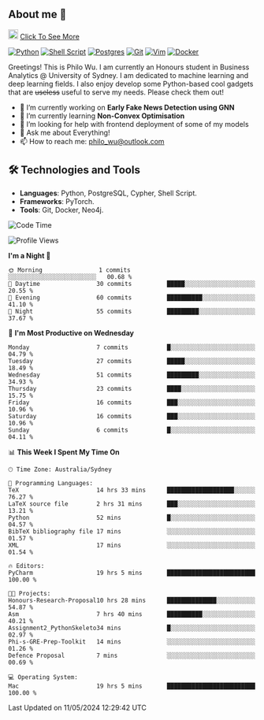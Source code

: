 ## About me 🤗

<a href="#"><img src="https://media.giphy.com/media/hvRJCLFzcasrR4ia7z/giphy.gif" width="20px" height="20px"></a> [Click To See More](https://philowu.notion.site/philowu/Philo-Hao-Wu-8bc7b2a81217493399d7db22df70fbfd)

[![Python](https://img.shields.io/badge/python-3670A0?style=for-the-badge&logo=python&logoColor=ffdd54)](#)
[![Shell Script](https://img.shields.io/badge/shell_script-%23121011.svg?style=for-the-badge&logo=gnu-bash&logoColor=white)](#)
[![Postgres](https://img.shields.io/badge/postgres-%23316192.svg?style=for-the-badge&logo=postgresql&logoColor=white)](#)
[![Git](https://img.shields.io/badge/git-%23F05033.svg?style=for-the-badge&logo=git&logoColor=white)](#)
[![Vim](https://img.shields.io/badge/VIM-%2311AB00.svg?style=for-the-badge&logo=vim&logoColor=white)](#)
[![Docker](https://img.shields.io/badge/docker-%230db7ed.svg?style=for-the-badge&logo=docker&logoColor=white)](#)

Greetings! This is Philo Wu. I am currently an Honours student in Business Analytics \@ University of Sydney. I am dedicated to machine learning and deep learning fields. I also enjoy develop some Python-based cool gadgets that are ~~useless~~ useful to serve my needs. Please check them out!

- 🔭 I’m currently working on **Early Fake News Detection using GNN**
- 🌱 I’m currently learning **Non-Convex Optimisation**
- 🤔 I’m looking for help with frontend deployment of some of my models
- 💬 Ask me about Everything!
- 📫 How to reach me: philo_wu@outlook.com

## 🛠 Technologies and Tools
- **Languages**: Python, PostgreSQL, Cypher, Shell Script.
- **Frameworks**: PyTorch.
- **Tools**: Git, Docker, Neo4j.

<!--START_SECTION:waka-->
![Code Time](http://img.shields.io/badge/Code%20Time-144%20hrs%2055%20mins-blue)

![Profile Views](http://img.shields.io/badge/Profile%20Views-0-blue)

**I'm a Night 🦉** 

```text
🌞 Morning                1 commits           ░░░░░░░░░░░░░░░░░░░░░░░░░   00.68 % 
🌆 Daytime                30 commits          █████░░░░░░░░░░░░░░░░░░░░   20.55 % 
🌃 Evening                60 commits          ██████████░░░░░░░░░░░░░░░   41.10 % 
🌙 Night                  55 commits          █████████░░░░░░░░░░░░░░░░   37.67 % 
```
📅 **I'm Most Productive on Wednesday** 

```text
Monday                   7 commits           █░░░░░░░░░░░░░░░░░░░░░░░░   04.79 % 
Tuesday                  27 commits          █████░░░░░░░░░░░░░░░░░░░░   18.49 % 
Wednesday                51 commits          █████████░░░░░░░░░░░░░░░░   34.93 % 
Thursday                 23 commits          ████░░░░░░░░░░░░░░░░░░░░░   15.75 % 
Friday                   16 commits          ███░░░░░░░░░░░░░░░░░░░░░░   10.96 % 
Saturday                 16 commits          ███░░░░░░░░░░░░░░░░░░░░░░   10.96 % 
Sunday                   6 commits           █░░░░░░░░░░░░░░░░░░░░░░░░   04.11 % 
```


📊 **This Week I Spent My Time On** 

```text
🕑︎ Time Zone: Australia/Sydney

💬 Programming Languages: 
TeX                      14 hrs 33 mins      ███████████████████░░░░░░   76.27 % 
LaTeX source file        2 hrs 31 mins       ███░░░░░░░░░░░░░░░░░░░░░░   13.21 % 
Python                   52 mins             █░░░░░░░░░░░░░░░░░░░░░░░░   04.57 % 
BibTeX bibliography file 17 mins             ░░░░░░░░░░░░░░░░░░░░░░░░░   01.57 % 
XML                      17 mins             ░░░░░░░░░░░░░░░░░░░░░░░░░   01.54 % 

🔥 Editors: 
PyCharm                  19 hrs 5 mins       █████████████████████████   100.00 % 

🐱‍💻 Projects: 
Honours-Research-Proposal10 hrs 28 mins      ██████████████░░░░░░░░░░░   54.87 % 
Asm                      7 hrs 40 mins       ██████████░░░░░░░░░░░░░░░   40.21 % 
Assignment2_PythonSkeleto34 mins             █░░░░░░░░░░░░░░░░░░░░░░░░   02.97 % 
Phi-s-GRE-Prep-Toolkit   14 mins             ░░░░░░░░░░░░░░░░░░░░░░░░░   01.26 % 
Defence Proposal         7 mins              ░░░░░░░░░░░░░░░░░░░░░░░░░   00.69 % 

💻 Operating System: 
Mac                      19 hrs 5 mins       █████████████████████████   100.00 % 
```


 Last Updated on 11/05/2024 12:29:42 UTC
<!--END_SECTION:waka-->
